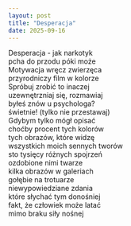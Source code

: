 ```yaml
---
layout: post
title: "Desperacja"
date: 2025-09-16
---
```


Desperacja - jak narkotyk  
pcha do przodu póki może  
Motywacja wręcz zwierzęca  
przyrodniczy film w kolorze  
Spróbuj zrobić to inaczej  
uzewnętrzniaj się, rozmawiaj  
byłeś znów u psychologa?  
świetnie! (tylko nie przestawaj)  
Gdybym tylko mógł opisać  
choćby procent tych kolorów  
tych obrazów, które widzę  
wszystkich moich sennych tworów  
sto tysięcy różnych spojrzeń  
ozdobione nimi twarze  
kilka obrazów w galeriach  
gołębie na trotuarze  
niewypowiedziane zdania  
które słychać tym donośniej  
fakt, że człowiek może latać  
mimo braku siły nośnej
